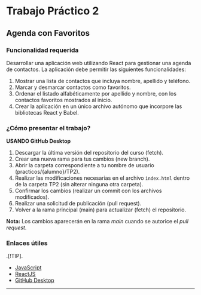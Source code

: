 # Trabajo Práctico 2
## Agenda con Favoritos

### Funcionalidad requerida

Desarrollar una aplicación web utilizando React para gestionar una agenda de contactos. La aplicación debe permitir las siguientes funcionalidades:

1. Mostrar una lista de contactos que incluya nombre, apellido y teléfono.
2. Marcar y desmarcar contactos como favoritos.
3. Ordenar el listado alfabéticamente por apellido y nombre, con los contactos favoritos mostrados al inicio.
4. Crear la aplicación en un único archivo autónomo que incorpore las bibliotecas React y Babel.

### ¿Cómo presentar el trabajo?

**USANDO GitHub Desktop**

1. Descargar la última versión del repositorio del curso (fetch).
2. Crear una nueva rama para tus cambios (new branch).
3. Abrir la carpeta correspondiente a tu nombre de usuario (practicos/{alumno}/TP2).
4. Realizar las modificaciones necesarias en el archivo `index.html` dentro de la carpeta TP2 (sin alterar ninguna otra carpeta).
5. Confirmar los cambios (realizar un commit con los archivos modificados).
6. Realizar una solicitud de publicación (pull request).
7. Volver a la rama principal (main) para actualizar (fetch) el repositorio.

**Nota:** Los cambios aparecerán en la rama *main* cuando se autorice el *pull request*.

### Enlaces útiles
.[!TIP].
- [JavaScript](https://es.javascript.info)
- [ReactJS](https://es.react.dev)
- [GitHub Desktop](https://desktop.github.com/)


---